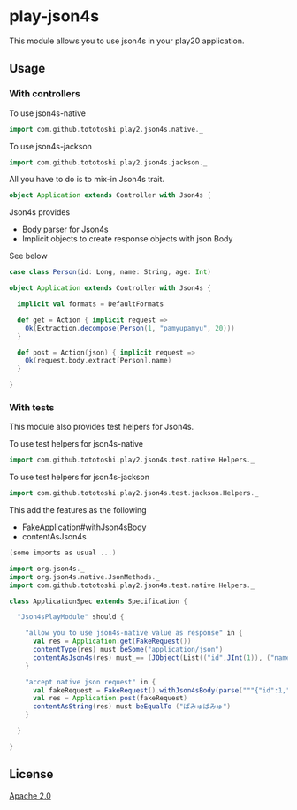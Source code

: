 # play-json4s


This module allows you to use json4s in your play20 application.


## Usage

### With controllers

To use json4s-native
```scala
import com.github.tototoshi.play2.json4s.native._
```

To use json4s-jackson
```scala
import com.github.tototoshi.play2.json4s.jackson._
```

All you have to do is to mix-in Json4s trait.

```scala
object Application extends Controller with Json4s {
```

Json4s provides
- Body parser for Json4s
- Implicit objects to create response objects with json Body

See below

```scala
case class Person(id: Long, name: String, age: Int)

object Application extends Controller with Json4s {

  implicit val formats = DefaultFormats

  def get = Action { implicit request =>
    Ok(Extraction.decompose(Person(1, "pamyupamyu", 20)))
  }

  def post = Action(json) { implicit request =>
    Ok(request.body.extract[Person].name)
  }

}
```

### With tests

This module also provides test helpers for Json4s.

To use test helpers for json4s-native

```scala
import com.github.tototoshi.play2.json4s.test.native.Helpers._
```

To use test helpers for json4s-jackson

```scala
import com.github.tototoshi.play2.json4s.test.jackson.Helpers._
```

This add the features as the following
- FakeApplication#withJson4sBody
- contentAsJson4s


```scala
(some imports as usual ...)

import org.json4s._
import org.json4s.native.JsonMethods._
import com.github.tototoshi.play2.json4s.test.native.Helpers._

class ApplicationSpec extends Specification {

  "Json4sPlayModule" should {

    "allow you to use json4s-native value as response" in {
      val res = Application.get(FakeRequest())
      contentType(res) must beSome("application/json")
      contentAsJson4s(res) must_== (JObject(List(("id",JInt(1)), ("name",JString("ぱみゅぱみゅ")), ("age",JInt(20)))))
    }

    "accept native json request" in {
      val fakeRequest = FakeRequest().withJson4sBody(parse("""{"id":1,"name":"ぱみゅぱみゅ","age":20}"""))
      val res = Application.post(fakeRequest)
      contentAsString(res) must beEqualTo ("ぱみゅぱみゅ")
    }

  }

}
```

## License
[Apache 2.0](http://www.apache.org/licenses/LICENSE-2.0)
